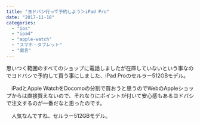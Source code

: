 ```yaml
---
title: "ヨドバシ行って予約しよう＞iPad Pro"
date: "2017-11-18"
categories: 
  - "ios"
  - "ipad"
  - "apple-watch"
  - "スマホ・タブレット"
  - "戯言"
---
```


思いつく範囲のすべてのショップに電話しましたが在庫していないという事なのでヨドバシで予約して買う事にしました、iPad Proのセルラー512GBモデル。

　iPadとApple WatchをDocomoの分割で買おうと思うのでWebのAppleショップからは直接買えないので、それなりにポイントが付いて安心感もあるヨドバシで注文するのが一番だなと思ったのです。

　人気なんですね、セルラー512GBモデル。
